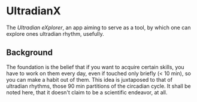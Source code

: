 # UltradianX

The _Ultradian eXplorer_, an app aiming to serve as a tool, by which one can explore ones ultradian rhythm, usefully.


## Background

The foundation is the belief that if you want to acquire certain skills, you have to work on them every day,
even if touched only briefly  (< 10 min), so you can make a habit out of them. This idea is juxtaposed to that of ultradian rhythms, those 90 min partitions of the circadian cycle.
It shall be noted here, that it doesn't claim to be a scientific endeavor, at all.








